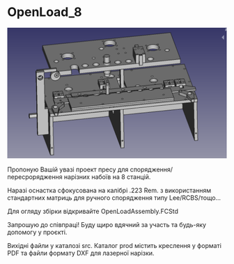# OpenLoad_8

<img src="assebly_view.png"/>

Пропоную Вашій увазі проект пресу для спорядження/пересрорядження нарізних набоїв на 8 станцій.

Наразі оснастка сфокусована на калібрі .223 Rem. з використанням стандартних матриць для ручного спорядження типу Lee/RCBS/тощо...

Для огляду збірки відкривайте OpenLoadAssembly.FCStd

Запрошую до співпраці! Буду щиро вдячний за участь та будь-яку допомогу у проєкті.

Вихідні файли у каталозі src. Каталог prod містить креслення у форматі PDF та файли формату DXF для лазерної нарізки.
